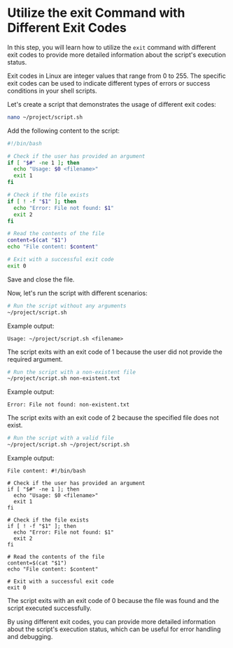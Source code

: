 # Utilize the exit Command with Different Exit Codes

In this step, you will learn how to utilize the `exit` command with different exit codes to provide more detailed information about the script's execution status.

Exit codes in Linux are integer values that range from 0 to 255. The specific exit codes can be used to indicate different types of errors or success conditions in your shell scripts.

Let's create a script that demonstrates the usage of different exit codes:

```bash
nano ~/project/script.sh
```

Add the following content to the script:

```bash
#!/bin/bash

# Check if the user has provided an argument
if [ "$#" -ne 1 ]; then
  echo "Usage: $0 <filename>"
  exit 1
fi

# Check if the file exists
if [ ! -f "$1" ]; then
  echo "Error: File not found: $1"
  exit 2
fi

# Read the contents of the file
content=$(cat "$1")
echo "File content: $content"

# Exit with a successful exit code
exit 0
```

Save and close the file.

Now, let's run the script with different scenarios:

```bash
# Run the script without any arguments
~/project/script.sh
```

Example output:

```
Usage: ~/project/script.sh <filename>
```

The script exits with an exit code of 1 because the user did not provide the required argument.

```bash
# Run the script with a non-existent file
~/project/script.sh non-existent.txt
```

Example output:

```
Error: File not found: non-existent.txt
```

The script exits with an exit code of 2 because the specified file does not exist.

```bash
# Run the script with a valid file
~/project/script.sh ~/project/script.sh
```

Example output:

```
File content: #!/bin/bash

# Check if the user has provided an argument
if [ "$#" -ne 1 ]; then
  echo "Usage: $0 <filename>"
  exit 1
fi

# Check if the file exists
if [ ! -f "$1" ]; then
  echo "Error: File not found: $1"
  exit 2
fi

# Read the contents of the file
content=$(cat "$1")
echo "File content: $content"

# Exit with a successful exit code
exit 0
```

The script exits with an exit code of 0 because the file was found and the script executed successfully.

By using different exit codes, you can provide more detailed information about the script's execution status, which can be useful for error handling and debugging.
